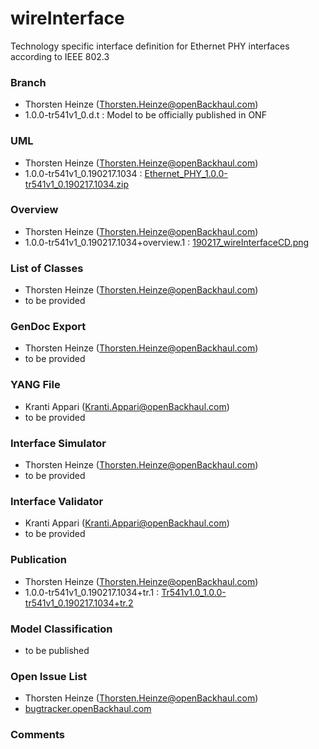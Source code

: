 # wireInterface
Technology specific interface definition for Ethernet PHY interfaces according to IEEE 802.3

### Branch
- Thorsten Heinze (Thorsten.Heinze@openBackhaul.com)
- 1.0.0-tr541v1_0.d.t : Model to be officially published in ONF

### UML
- Thorsten Heinze (Thorsten.Heinze@openBackhaul.com)
- 1.0.0-tr541v1_0.190217.1034 : [Ethernet_PHY_1.0.0-tr541v1_0.190217.1034.zip](./Ethernet_PHY_1.0.0-tr541v1_0.190217.1034.zip)

### Overview 
- Thorsten Heinze (Thorsten.Heinze@openBackhaul.com)
- 1.0.0-tr541v1_0.190217.1034+overview.1 : [190217_wireInterfaceCD.png](./190217_wireInterfaceCD.png)

### List of Classes
- Thorsten Heinze (Thorsten.Heinze@openBackhaul.com)
- to be provided 

### GenDoc Export
- Thorsten Heinze (Thorsten.Heinze@openBackhaul.com)
- to be provided

### YANG File
- Kranti Appari (Kranti.Appari@openBackhaul.com)
- to be provided

### Interface Simulator
- Thorsten Heinze (Thorsten.Heinze@openBackhaul.com)
- to be provided

### Interface Validator
- Kranti Appari (Kranti.Appari@openBackhaul.com)
- to be provided

### Publication
- Thorsten Heinze (Thorsten.Heinze@openBackhaul.com)
- 1.0.0-tr541v1_0.190217.1034+tr.1 : [Tr541v1.0_1.0.0-tr541v1_0.190217.1034+tr.2](./Tr541v1.0_1.0.0-tr541v1_0.190217.1034+tr.2.docx)

### Model Classification
- to be published

### Open Issue List
- Thorsten Heinze (Thorsten.Heinze@openBackhaul.com)
- [bugtracker.openBackhaul.com](https://bugtracker.openBackhaul.com)

### Comments

